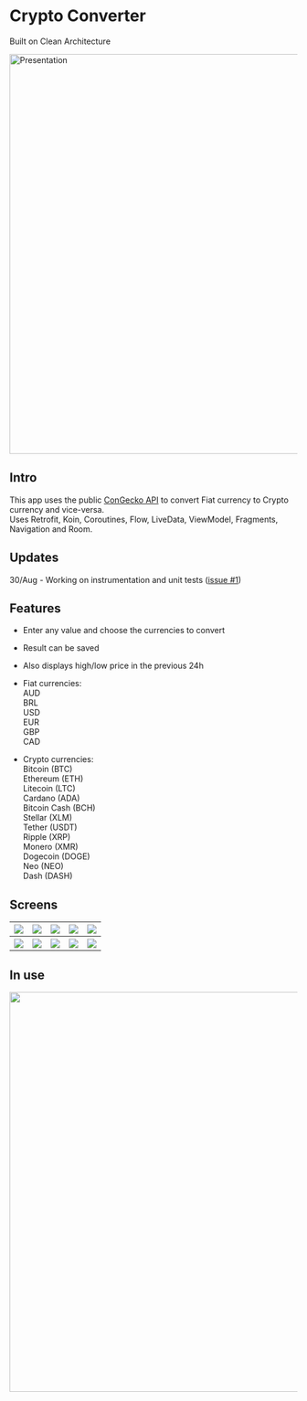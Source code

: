 # Crypto Converter
Built on Clean Architecture

<img width="700" alt="Presentation" src="https://user-images.githubusercontent.com/15269393/130892524-9a7975b5-58b9-412e-a165-cf1b29b68e84.png">

## Intro
This app uses the public <a href="https://www.coingecko.com/en/api">ConGecko API</a> to convert Fiat currency to Crypto currency and vice-versa.<br />
Uses Retrofit, Koin, Coroutines, Flow, LiveData, ViewModel, Fragments, Navigation and Room.

## Updates
30/Aug - Working on instrumentation and unit tests (<a href="https://github.com/matheus-miranda/Crypto-Converter/issues/1">issue #1</a>)

## Features
- Enter any value and choose the currencies to convert<br />
- Result can be saved<br />
- Also displays high/low price in the previous 24h<br />

- Fiat currencies:<br />
 AUD<br />
 BRL<br />
 USD<br />
 EUR<br />
 GBP<br />
 CAD<br />

- Crypto currencies:<br />
 Bitcoin (BTC)<br />
 Ethereum (ETH)<br />
 Litecoin (LTC)<br />
 Cardano (ADA)<br />
 Bitcoin Cash (BCH)<br />
 Stellar (XLM)<br />
 Tether (USDT)<br />
 Ripple (XRP)<br />
 Monero (XMR)<br />
 Dogecoin (DOGE)<br />
 Neo (NEO)<br />
 Dash (DASH)<br />
 
 ## Screens
<table style="width:100%">
  <tr>
    <th><img src="https://user-images.githubusercontent.com/15269393/130891885-d7c37fbe-5b36-4783-a897-1ee7e325a9a6.jpg"></th>
    <th><img src="https://user-images.githubusercontent.com/15269393/130891888-d8e47471-8a9c-488b-9f83-cda910ba2c50.jpg"></th>
    <th><img src="https://user-images.githubusercontent.com/15269393/130891892-3c8a0996-e3a2-458b-ade1-7010c598fc7b.jpg"></th>
    <th><img src="https://user-images.githubusercontent.com/15269393/130891898-0d5919ad-13ae-4b4c-aba9-dee848ce2107.jpg"></th>
    <th><img src="https://user-images.githubusercontent.com/15269393/130891900-433ca4a4-bd0c-4fd4-9460-c6f24d82ee0f.jpg"></th>
  </tr>
  <tr>
    <th><img src="https://user-images.githubusercontent.com/15269393/130891865-67eb6417-083f-4214-8ca5-c4d913a6a72f.jpg"></th>
    <th><img src="https://user-images.githubusercontent.com/15269393/130891868-bb63e408-892d-43a7-bce9-98b7edf3f473.jpg"></th>
    <th><img src="https://user-images.githubusercontent.com/15269393/130891870-ceaac879-4b38-402a-bafd-47abfcefd534.jpg"></th>
    <th><img src="https://user-images.githubusercontent.com/15269393/130891871-59208e59-7d5f-4330-a0b4-f3cc1143f356.jpg"></th>
    <th><img src="https://user-images.githubusercontent.com/15269393/130891872-a5299d91-c062-49ca-9e45-0b900f32bb88.jpg"></th>
  </tr>
</table>

## In use
<img height="700" src="https://user-images.githubusercontent.com/15269393/130891844-42a20904-5b9a-4d64-9c9b-f790a2c750a8.gif">
